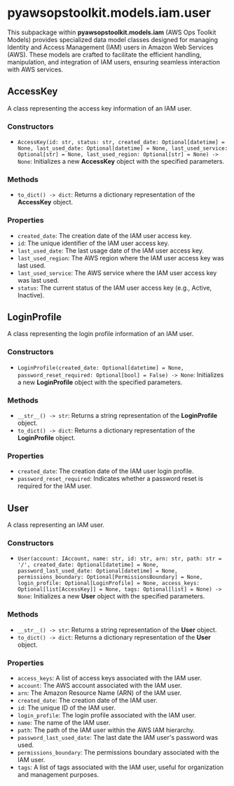 # pyawsopstoolkit.models.iam.user

This subpackage within **pyawsopstoolkit.models.iam** (AWS Ops Toolkit Models) provides specialized data model classes
designed for managing Identity and Access Management (IAM) users in Amazon Web Services (AWS). These models are crafted
to facilitate the efficient handling, manipulation, and integration of IAM users, ensuring seamless interaction with AWS
services.

## AccessKey

A class representing the access key information of an IAM user.

### Constructors

- `AccessKey(id: str, status: str, created_date: Optional[datetime] = None, last_used_date: Optional[datetime] = None, last_used_service: Optional[str] = None, last_used_region: Optional[str] = None) -> None`:
  Initializes a new **AccessKey** object with the specified parameters.

### Methods

- `to_dict() -> dict`: Returns a dictionary representation of the **AccessKey** object.

### Properties

- `created_date`: The creation date of the IAM user access key.
- `id`: The unique identifier of the IAM user access key.
- `last_used_date`: The last usage date of the IAM user access key.
- `last_used_region`: The AWS region where the IAM user access key was last used.
- `last_used_service`: The AWS service where the IAM user access key was last used.
- `status`: The current status of the IAM user access key (e.g., Active, Inactive).

## LoginProfile

A class representing the login profile information of an IAM user.

### Constructors

- `LoginProfile(created_date: Optional[datetime] = None, password_reset_required: Optional[bool] = False) -> None`:
  Initializes a new **LoginProfile** object with the specified parameters.

### Methods

- `__str__() -> str`: Returns a string representation of the **LoginProfile** object.
- `to_dict() -> dict`: Returns a dictionary representation of the **LoginProfile** object.

### Properties

- `created_date`: The creation date of the IAM user login profile.
- `password_reset_required`: Indicates whether a password reset is required for the IAM user.

## User

A class representing an IAM user.

### Constructors

- `User(account: IAccount, name: str, id: str, arn: str, path: str = '/', created_date: Optional[datetime] = None, password_last_used_date: Optional[datetime] = None, permissions_boundary: Optional[PermissionsBoundary] = None, login_profile: Optional[LoginProfile] = None, access_keys: Optional[list[AccessKey]] = None, tags: Optional[list] = None) -> None`:
  Initializes a new **User** object with the specified parameters.

### Methods

- `__str__() -> str`: Returns a string representation of the **User** object.
- `to_dict() -> dict`: Returns a dictionary representation of the **User** object.

### Properties

- `access_keys`: A list of access keys associated with the IAM user.
- `account`: The AWS account associated with the IAM user.
- `arn`: The Amazon Resource Name (ARN) of the IAM user.
- `created_date`: The creation date of the IAM user.
- `id`: The unique ID of the IAM user.
- `login_profile`: The login profile associated with the IAM user.
- `name`: The name of the IAM user.
- `path`: The path of the IAM user within the AWS IAM hierarchy.
- `password_last_used_date`: The last date the IAM user's password was used.
- `permissions_boundary`: The permissions boundary associated with the IAM user.
- `tags`: A list of tags associated with the IAM user, useful for organization and management purposes.
